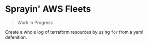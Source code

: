 # Sprayin' AWS Fleets

> Work in Progress

Create a whole log of terraform resources by using `for` from a yaml defenition.
